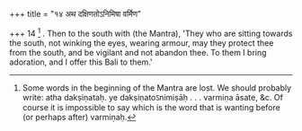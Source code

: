 +++
title = "१४ अथ दक्षिणतोऽनिमिषा वर्मिण"

+++
14 [^5] . Then to the south with (the Mantra), 'They who are sitting towards the south, not winking the eyes, wearing armour, may they protect thee from the south, and be vigilant and not abandon thee. To them I bring adoration, and I offer this Bali to them.'


[^5]:  Some words in the beginning of the Mantra are lost. We should probably write: atha dakṣiṇataḥ. ye dakṣiṇatoऽnimiṣāḥ . . . varmiṇa āsate, &c. Of course it is impossible to say which is the word that is wanting before (or perhaps after) varmiṇaḥ.

